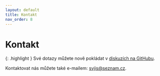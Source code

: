 ```yaml
---
layout: default
title: Kontakt
nav_order: 8
---
```


# Kontakt

{: .highlight }
Své dotazy můžete nově pokládat v [diskuzích na GitHubu](https://github.com/orgs/svjis/discussions).

Kontaktovat nás můžete také e-mailem: [svjis@seznam.cz](mailto:svjis@seznam.cz).
